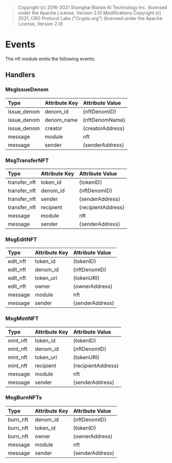 > Copyright (c) 2016-2021 Shanghai Bianjie AI Technology Inc. (licensed under the Apache License, Version 2.0)
> Modifications Copyright (c) 2021, CRO Protocol Labs ("Crypto.org") (licensed under the Apache License, Version 2.0)

# Events

The nft module emits the following events:

## Handlers

### MsgIssueDenom

| Type        | Attribute Key | Attribute Value  |
| :---------- | :------------ | :--------------- |
| issue_denom | denom_id      | {nftDenomID}     |
| issue_denom | denom_name    | {nftDenomName}   |
| issue_denom | creator       | {creatorAddress} |
| message     | module        | nft              |
| message     | sender        | {senderAddress}  |

### MsgTransferNFT

| Type         | Attribute Key | Attribute Value    |
| :----------- | :------------ | :----------------- |
| transfer_nft | token_id      | {tokenID}          |
| transfer_nft | denom_id      | {nftDenomID}       |
| transfer_nft | sender        | {senderAddress}    |
| transfer_nft | recipient     | {recipientAddress} |
| message      | module        | nft                |
| message      | sender        | {senderAddress}    |

### MsgEditNFT

| Type     | Attribute Key | Attribute Value |
| :------- | :------------ | :-------------- |
| edit_nft | token_id      | {tokenID}       |
| edit_nft | denom_id      | {nftDenomID}    |
| edit_nft | token_uri     | {tokenURI}      |
| edit_nft | owner         | {ownerAddress}  |
| message  | module        | nft             |
| message  | sender        | {senderAddress} |

### MsgMintNFT

| Type     | Attribute Key | Attribute Value    |
| :------- | :------------ | :----------------- |
| mint_nft | token_id      | {tokenID}          |
| mint_nft | denom_id      | {nftDenomID}       |
| mint_nft | token_uri     | {tokenURI}         |
| mint_nft | recipient     | {recipientAddress} |
| message  | module        | nft                |
| message  | sender        | {senderAddress}    |

### MsgBurnNFTs

| Type     | Attribute Key | Attribute Value |
| :------- | :------------ | :-------------- |
| burn_nft | denom_id      | {nftDenomID}    |
| burn_nft | token_id      | {tokenID}       |
| burn_nft | owner         | {ownerAddress}  |
| message  | module        | nft             |
| message  | sender        | {senderAddress} |
